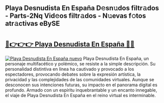 ## Playa Desnudista En España D𝚎sn𝚞dos filtr𝚊dos - Parts-2Nq Vid𝚎os filtr𝚊dos - N𝚞evas f𝚘tos atr𝚊ctivas eBySE

# <h2><a href="http://mb4i3xl.tromn.icu/?c=Playa+Desnudista+En+Espa%c3%b1a">🔗👉👉👉 Playa Desnudista En España 🔗🔗</a></h2>

[![Playa Desnudista En España nuevo](https://i.imgur.com/pEAQMta.gif)](http://mb4i3xl.tromn.icu/?c=Playa+Desnudista+En+Espa%c3%b1a)
Playa Desnudista En España, un personaje multifacético y polémico, se resiste a la simple descripción. Su personalidad distintiva en línea ha cautivado y provocado a los espectadores, provocando debates sobre la expresión artística, la privacidad y las complejidades de las comunidades virtuales. Aunque se desconocen sus intenciones futuras, su impacto en el panorama digital es profundo. Armado con un espíritu inquebrantable y un encanto innegable, el viaje de Playa Desnudista En España en el reino virtual es interminable.
